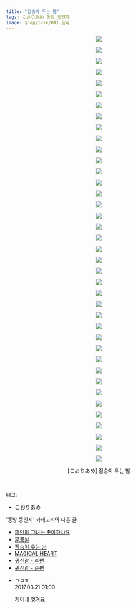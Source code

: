 ```yaml
---
title: "짐승이 우는 밤"
tags: こおりあめ 동방_동인지
image: ghap/1776/001.jpg
---
```

<div class="article">
<p style="text-align: center; clear: none; float: none;"><img src="{{ site.nasurl }}/ghap/1776/001.jpg"/></p>
<p style="text-align: center; clear: none; float: none;"><img src="{{ site.nasurl }}/ghap/1776/002.jpg"/></p>
<p style="text-align: center; clear: none; float: none;"><img src="{{ site.nasurl }}/ghap/1776/003.jpg"/></p>
<p style="text-align: center; clear: none; float: none;"><img src="{{ site.nasurl }}/ghap/1776/004.jpg"/></p>
<p style="text-align: center; clear: none; float: none;"><img src="{{ site.nasurl }}/ghap/1776/005.jpg"/></p>
<p style="text-align: center; clear: none; float: none;"><img src="{{ site.nasurl }}/ghap/1776/006.jpg"/></p>
<p style="text-align: center; clear: none; float: none;"><img src="{{ site.nasurl }}/ghap/1776/007.jpg"/></p>
<p style="text-align: center; clear: none; float: none;"><img src="{{ site.nasurl }}/ghap/1776/008.jpg"/></p>
<p style="text-align: center; clear: none; float: none;"><img src="{{ site.nasurl }}/ghap/1776/009.jpg"/></p>
<p style="text-align: center; clear: none; float: none;"><img src="{{ site.nasurl }}/ghap/1776/010.jpg"/></p>
<p style="text-align: center; clear: none; float: none;"><img src="{{ site.nasurl }}/ghap/1776/011.jpg"/></p>
<p style="text-align: center; clear: none; float: none;"><img src="{{ site.nasurl }}/ghap/1776/012.jpg"/></p>
<p style="text-align: center; clear: none; float: none;"><img src="{{ site.nasurl }}/ghap/1776/013.jpg"/></p>
<p style="text-align: center; clear: none; float: none;"><img src="{{ site.nasurl }}/ghap/1776/014.jpg"/></p>
<p style="text-align: center; clear: none; float: none;"><img src="{{ site.nasurl }}/ghap/1776/015.jpg"/></p>
<p style="text-align: center; clear: none; float: none;"><img src="{{ site.nasurl }}/ghap/1776/016.jpg"/></p>
<p style="text-align: center; clear: none; float: none;"><img src="{{ site.nasurl }}/ghap/1776/017.jpg"/></p>
<p style="text-align: center; clear: none; float: none;"><img src="{{ site.nasurl }}/ghap/1776/018.jpg"/></p>
<p style="text-align: center; clear: none; float: none;"><img src="{{ site.nasurl }}/ghap/1776/019.jpg"/></p>
<p style="text-align: center; clear: none; float: none;"><img src="{{ site.nasurl }}/ghap/1776/020.jpg"/></p>
<p style="text-align: center; clear: none; float: none;"><img src="{{ site.nasurl }}/ghap/1776/021.jpg"/></p>
<p style="text-align: center; clear: none; float: none;"><img src="{{ site.nasurl }}/ghap/1776/022.jpg"/></p>
<p style="text-align: center; clear: none; float: none;"><img src="{{ site.nasurl }}/ghap/1776/023.jpg"/></p>
<p style="text-align: center; clear: none; float: none;"><img src="{{ site.nasurl }}/ghap/1776/024.jpg"/></p>
<p style="text-align: center; clear: none; float: none;"><img src="{{ site.nasurl }}/ghap/1776/025.jpg"/></p>
<p style="text-align: center; clear: none; float: none;"><img src="{{ site.nasurl }}/ghap/1776/026.jpg"/></p>
<p style="text-align: center; clear: none; float: none;"><img src="{{ site.nasurl }}/ghap/1776/027.jpg"/></p>
<p style="text-align: center; clear: none; float: none;"><img src="{{ site.nasurl }}/ghap/1776/028.jpg"/></p>
<p style="text-align: center; clear: none; float: none;"><img src="{{ site.nasurl }}/ghap/1776/029.jpg"/></p>
<p style="text-align: center; clear: none; float: none;"><img src="{{ site.nasurl }}/ghap/1776/030.jpg"/></p>
<p style="text-align: center; clear: none; float: none;"><img src="{{ site.nasurl }}/ghap/1776/031.jpg"/></p>
<p style="text-align: center; clear: none; float: none;"><img src="{{ site.nasurl }}/ghap/1776/032.jpg"/></p>
<p style="text-align: center; clear: none; float: none;"><img src="{{ site.nasurl }}/ghap/1776/033.jpg"/></p>
<p style="text-align: center; clear: none; float: none;"><img src="{{ site.nasurl }}/ghap/1776/034.jpg"/></p>
<p style="text-align: center; clear: none; float: none;"><img src="{{ site.nasurl }}/ghap/1776/035.jpg"/></p>
<p style="text-align: center; clear: none; float: none;"><img src="{{ site.nasurl }}/ghap/1776/036.jpg"/></p>
<p style="text-align: center; clear: none; float: none;"><img src="{{ site.nasurl }}/ghap/1776/037.jpg"/></p>
<p style="text-align: center; clear: none; float: none;"><img src="{{ site.nasurl }}/ghap/1776/038.jpg"/></p>
<p style="text-align: center; clear: none; float: none;"><img src="{{ site.nasurl }}/ghap/1776/039.jpg"/></p>
<p style="text-align: center; clear: none; float: none;">[こおりあめ] 짐승이 우는 밤</p>
<p><br/></p>
</div><div class="tagTrail">
<p>태그: </p>
<ul>
<li>こおりあめ</li>
</ul>
</div><div class="another">
<p>'동방 동인지' 카테고리의 다른 글</p>
<ul>
<li><a href="/2016-08-22-ghap_1779">피안의 그녀는 좋아하나요</a></li>
<li><a href="/2016-08-22-ghap_1778">훈풍설</a></li>
<li><a href="/2016-08-22-ghap_1776">짐승이 우는 밤</a></li>
<li><a href="/2016-08-22-ghap_1775">MAGICAL HEART</a></li>
<li><a href="/2016-08-22-ghap_1774">귀신광 - 후편</a></li>
<li><a href="/2016-08-22-ghap_1773">귀신광 - 중편</a></li>
</ul>
</div><div class="cb_module cb_fluid">
<div class="cb_wrt cb_profile">
<div class="comment">
<ul>
<li class="cb_thumb_off" id="comment14944673">
<div class="cb_comment_area">
<div class="cb_info_area">
<div class="cb_section">
<span class="cb_nick_name">ㄱㅁㅎ</span>
</div>
<div class="cb_section">
<span class="cb_date">2017.03.21 01:00 </span>
</div>
</div>
<div class="cb_dsc_comment">
<p class="cb_dsc">
											케이네 멋져요
										</p>
</div>
</div></li>
</ul>
</div>
</div><!-- commentList close -->
</div>
<br/>
<p id="refer"></p>
<br/>
